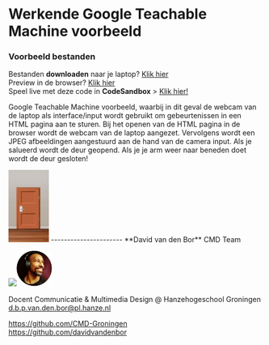 # Werkende Google Teachable Machine voorbeeld

### Voorbeeld bestanden
Bestanden **downloaden** naar je laptop? [Klik hier](https://github.com/CMD-Groningen/teachable-machine-voorbeeld/archive/refs/heads/master.zip)     
Preview in de browser? [Klik hier](https://cmd-groningen.github.io/teachable-machine-voorbeeld)  
Speel live met deze code in **CodeSandbox** > [Klik hier!](https://codesandbox.io/s/github/CMD-Groningen/teachable-machine-voorbeeld) 

Google Teachable Machine voorbeeld, waarbij in dit geval de webcam van de laptop als interface/input wordt gebruikt om gebeurtenissen in een HTML pagina aan te sturen. Bij het openen van de HTML pagina in de browser wordt de webcam van de laptop aangezet. Vervolgens wordt een JPEG afbeeldingen aangestuurd aan de hand van de camera input. Als je salueerd wordt de deur geopend. Als je je arm weer naar beneden doet wordt de deur gesloten!


<img src="https://github.com/CMD-Groningen/teachable-machine-voorbeeld/blob/main/images/door-open.gif" style="width: 80px; max-width: 100%;">
----------------------
**David van den Bor**  
CMD Team  

<img src="https://avatars.githubusercontent.com/u/124282406" style="width: 80px; max-width: 100%;"><img src="https://github.com/CMD-Groningen/.github/raw/main/davidvandenbor-rond.png" style="width: 70px; max-width: 100%;">

Docent Communicatie & Multimedia Design @ Hanzehogeschool Groningen  
d.b.p.van.den.bor@pl.hanze.nl  

https://github.com/CMD-Groningen  
https://github.com/davidvandenbor
